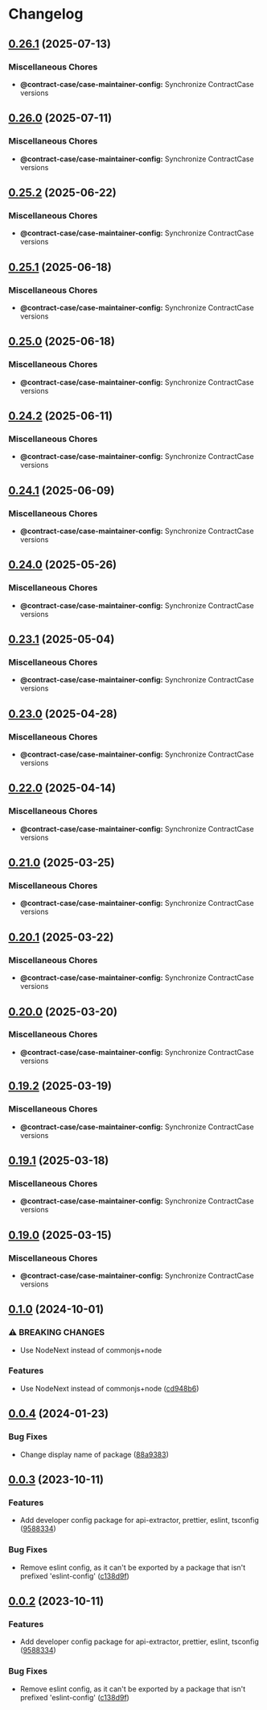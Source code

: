 # Changelog

## [0.26.1](https://github.com/case-contract-testing/contract-case/compare/@contract-case/case-maintainer-config-v0.26.0...@contract-case/case-maintainer-config-v0.26.1) (2025-07-13)


### Miscellaneous Chores

* **@contract-case/case-maintainer-config:** Synchronize ContractCase versions

## [0.26.0](https://github.com/case-contract-testing/contract-case/compare/@contract-case/case-maintainer-config-v0.25.2...@contract-case/case-maintainer-config-v0.26.0) (2025-07-11)


### Miscellaneous Chores

* **@contract-case/case-maintainer-config:** Synchronize ContractCase versions

## [0.25.2](https://github.com/case-contract-testing/contract-case/compare/@contract-case/case-maintainer-config-v0.25.1...@contract-case/case-maintainer-config-v0.25.2) (2025-06-22)


### Miscellaneous Chores

* **@contract-case/case-maintainer-config:** Synchronize ContractCase versions

## [0.25.1](https://github.com/case-contract-testing/contract-case/compare/@contract-case/case-maintainer-config-v0.25.0...@contract-case/case-maintainer-config-v0.25.1) (2025-06-18)


### Miscellaneous Chores

* **@contract-case/case-maintainer-config:** Synchronize ContractCase versions

## [0.25.0](https://github.com/case-contract-testing/contract-case/compare/@contract-case/case-maintainer-config-v0.24.2...@contract-case/case-maintainer-config-v0.25.0) (2025-06-18)


### Miscellaneous Chores

* **@contract-case/case-maintainer-config:** Synchronize ContractCase versions

## [0.24.2](https://github.com/case-contract-testing/contract-case/compare/@contract-case/case-maintainer-config-v0.24.1...@contract-case/case-maintainer-config-v0.24.2) (2025-06-11)


### Miscellaneous Chores

* **@contract-case/case-maintainer-config:** Synchronize ContractCase versions

## [0.24.1](https://github.com/case-contract-testing/contract-case/compare/@contract-case/case-maintainer-config-v0.24.0...@contract-case/case-maintainer-config-v0.24.1) (2025-06-09)


### Miscellaneous Chores

* **@contract-case/case-maintainer-config:** Synchronize ContractCase versions

## [0.24.0](https://github.com/case-contract-testing/contract-case/compare/@contract-case/case-maintainer-config-v0.23.1...@contract-case/case-maintainer-config-v0.24.0) (2025-05-26)


### Miscellaneous Chores

* **@contract-case/case-maintainer-config:** Synchronize ContractCase versions

## [0.23.1](https://github.com/case-contract-testing/contract-case/compare/@contract-case/case-maintainer-config-v0.23.0...@contract-case/case-maintainer-config-v0.23.1) (2025-05-04)


### Miscellaneous Chores

* **@contract-case/case-maintainer-config:** Synchronize ContractCase versions

## [0.23.0](https://github.com/case-contract-testing/contract-case/compare/@contract-case/case-maintainer-config-v0.22.0...@contract-case/case-maintainer-config-v0.23.0) (2025-04-28)


### Miscellaneous Chores

* **@contract-case/case-maintainer-config:** Synchronize ContractCase versions

## [0.22.0](https://github.com/case-contract-testing/contract-case/compare/@contract-case/case-maintainer-config-v0.21.0...@contract-case/case-maintainer-config-v0.22.0) (2025-04-14)


### Miscellaneous Chores

* **@contract-case/case-maintainer-config:** Synchronize ContractCase versions

## [0.21.0](https://github.com/case-contract-testing/contract-case/compare/@contract-case/case-maintainer-config-v0.20.1...@contract-case/case-maintainer-config-v0.21.0) (2025-03-25)


### Miscellaneous Chores

* **@contract-case/case-maintainer-config:** Synchronize ContractCase versions

## [0.20.1](https://github.com/case-contract-testing/contract-case/compare/@contract-case/case-maintainer-config-v0.20.0...@contract-case/case-maintainer-config-v0.20.1) (2025-03-22)


### Miscellaneous Chores

* **@contract-case/case-maintainer-config:** Synchronize ContractCase versions

## [0.20.0](https://github.com/case-contract-testing/contract-case/compare/@contract-case/case-maintainer-config-v0.19.2...@contract-case/case-maintainer-config-v0.20.0) (2025-03-20)


### Miscellaneous Chores

* **@contract-case/case-maintainer-config:** Synchronize ContractCase versions

## [0.19.2](https://github.com/case-contract-testing/contract-case/compare/@contract-case/case-maintainer-config-v0.19.1...@contract-case/case-maintainer-config-v0.19.2) (2025-03-19)


### Miscellaneous Chores

* **@contract-case/case-maintainer-config:** Synchronize ContractCase versions

## [0.19.1](https://github.com/case-contract-testing/contract-case/compare/@contract-case/case-maintainer-config-v0.19.0...@contract-case/case-maintainer-config-v0.19.1) (2025-03-18)


### Miscellaneous Chores

* **@contract-case/case-maintainer-config:** Synchronize ContractCase versions

## [0.19.0](https://github.com/case-contract-testing/contract-case/compare/@contract-case/case-maintainer-config-v0.1.0...@contract-case/case-maintainer-config-v0.19.0) (2025-03-15)


### Miscellaneous Chores

* **@contract-case/case-maintainer-config:** Synchronize ContractCase versions

## [0.1.0](https://github.com/case-contract-testing/contract-case/compare/@contract-case/case-maintainer-config-v0.0.4...@contract-case/case-maintainer-config-v0.1.0) (2024-10-01)


### ⚠ BREAKING CHANGES

* Use NodeNext instead of commonjs+node

### Features

* Use NodeNext instead of commonjs+node ([cd948b6](https://github.com/case-contract-testing/contract-case/commit/cd948b6ae8df53752a969931561b6dff4361362b))

## [0.0.4](https://github.com/case-contract-testing/contract-case/compare/@contract-case/case-maintainer-config-v0.0.3...@contract-case/case-maintainer-config-v0.0.4) (2024-01-23)


### Bug Fixes

* Change display name of package ([88a9383](https://github.com/case-contract-testing/contract-case/commit/88a93830ace9df10b706f1018dcb694111f8a9fe))

## [0.0.3](https://github.com/case-contract-testing/contract-case/compare/@contract-case/case-maintainer-config-v0.0.2...@contract-case/case-maintainer-config-v0.0.3) (2023-10-11)


### Features

* Add developer config package for api-extractor, prettier, eslint, tsconfig ([9588334](https://github.com/case-contract-testing/contract-case/commit/95883341698eb0f3f66812a1add0cb1ea85974ca))


### Bug Fixes

* Remove eslint config, as it can't be exported by a package that isn't prefixed 'eslint-config' ([c138d9f](https://github.com/case-contract-testing/contract-case/commit/c138d9f19df614c476437c381481e1418c0a4575))

## [0.0.2](https://github.com/case-contract-testing/contract-case/compare/@contract-case/case-maintainer-config-v0.0.1...@contract-case/case-maintainer-config-v0.0.2) (2023-10-11)


### Features

* Add developer config package for api-extractor, prettier, eslint, tsconfig ([9588334](https://github.com/case-contract-testing/contract-case/commit/95883341698eb0f3f66812a1add0cb1ea85974ca))


### Bug Fixes

* Remove eslint config, as it can't be exported by a package that isn't prefixed 'eslint-config' ([c138d9f](https://github.com/case-contract-testing/contract-case/commit/c138d9f19df614c476437c381481e1418c0a4575))
